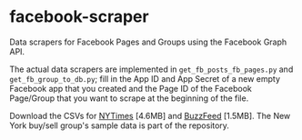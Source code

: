 # facebook-scraper
Data scrapers for Facebook Pages and Groups using the Facebook Graph API.

The actual data scrapers are implemented in `get_fb_posts_fb_pages.py` and `get_fb_group_to_db.py`; fill in the App ID and App Secret of a new empty Facebook app that you created and the Page ID of the Facebook Page/Group that you want to scrape at the beginning of the file.

Download the CSVs for [NYTimes](https://dl.dropboxusercontent.com/u/2017402/nytimes_facebook_statuses.zip) [4.6MB] and [BuzzFeed](https://dl.dropboxusercontent.com/u/2017402/buzzfeed_facebook_statuses.zip) [1.5MB].  The New York buy/sell group's sample data is part of the repository.

